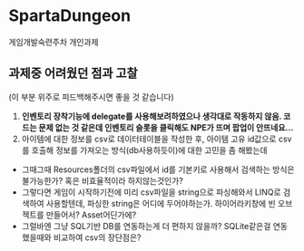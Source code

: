 # SpartaDungeon
 게임개발숙련주차 개인과제


## 과제중 어려웠던 점과 고찰

(이 부분 위주로 피드백해주시면 좋을 것 같습니다)

1. **인벤토리 장착기능에 delegate를 사용해보려하였으나 생각대로 작동하지 않음. 코드는 문제 없는 것 같은데 인벤토리 슬롯을 클릭해도 NPE가 뜨며 팝업이 안뜨네요...**  
2. 아이템에 대한 정보를 csv로 데이터테이블을 작성한 후, 아이템 고유 id값으로 csv를 호출해 정보를 가져오는 방식(db사용하듯이)에 대한 고민을 좀 해봤는데  
- 그때그때 Resources폴더의 csv파일에서 id를 기본키로 사용해서 검색하는 방식은 불가능한가? 혹은 비효율적이라 하지않는것인가?  
- 그렇다면 게임이 시작하기전에 미리 csv파일을 string으로 파싱해와서 LINQ로 검색하여 사용할텐데, 파싱한 string은 어디에 두어야하는가. 하이어라키창에 빈 오브젝트를 만들어서? Asset어딘가에?  
- 그럴바엔 그냥 SQL기반 DB를 연동하는게 더 편하지 않을까? SQLite같은걸 연동했을때와 비교하여 csv의 장단점은?  
